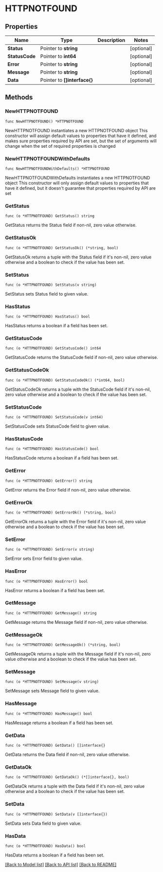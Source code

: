 # HTTPNOTFOUND

## Properties

Name | Type | Description | Notes
------------ | ------------- | ------------- | -------------
**Status** | Pointer to **string** |  | [optional] 
**StatusCode** | Pointer to **int64** |  | [optional] 
**Error** | Pointer to **string** |  | [optional] 
**Message** | Pointer to **string** |  | [optional] 
**Data** | Pointer to **[]interface{}** |  | [optional] 

## Methods

### NewHTTPNOTFOUND

`func NewHTTPNOTFOUND() *HTTPNOTFOUND`

NewHTTPNOTFOUND instantiates a new HTTPNOTFOUND object
This constructor will assign default values to properties that have it defined,
and makes sure properties required by API are set, but the set of arguments
will change when the set of required properties is changed

### NewHTTPNOTFOUNDWithDefaults

`func NewHTTPNOTFOUNDWithDefaults() *HTTPNOTFOUND`

NewHTTPNOTFOUNDWithDefaults instantiates a new HTTPNOTFOUND object
This constructor will only assign default values to properties that have it defined,
but it doesn't guarantee that properties required by API are set

### GetStatus

`func (o *HTTPNOTFOUND) GetStatus() string`

GetStatus returns the Status field if non-nil, zero value otherwise.

### GetStatusOk

`func (o *HTTPNOTFOUND) GetStatusOk() (*string, bool)`

GetStatusOk returns a tuple with the Status field if it's non-nil, zero value otherwise
and a boolean to check if the value has been set.

### SetStatus

`func (o *HTTPNOTFOUND) SetStatus(v string)`

SetStatus sets Status field to given value.

### HasStatus

`func (o *HTTPNOTFOUND) HasStatus() bool`

HasStatus returns a boolean if a field has been set.

### GetStatusCode

`func (o *HTTPNOTFOUND) GetStatusCode() int64`

GetStatusCode returns the StatusCode field if non-nil, zero value otherwise.

### GetStatusCodeOk

`func (o *HTTPNOTFOUND) GetStatusCodeOk() (*int64, bool)`

GetStatusCodeOk returns a tuple with the StatusCode field if it's non-nil, zero value otherwise
and a boolean to check if the value has been set.

### SetStatusCode

`func (o *HTTPNOTFOUND) SetStatusCode(v int64)`

SetStatusCode sets StatusCode field to given value.

### HasStatusCode

`func (o *HTTPNOTFOUND) HasStatusCode() bool`

HasStatusCode returns a boolean if a field has been set.

### GetError

`func (o *HTTPNOTFOUND) GetError() string`

GetError returns the Error field if non-nil, zero value otherwise.

### GetErrorOk

`func (o *HTTPNOTFOUND) GetErrorOk() (*string, bool)`

GetErrorOk returns a tuple with the Error field if it's non-nil, zero value otherwise
and a boolean to check if the value has been set.

### SetError

`func (o *HTTPNOTFOUND) SetError(v string)`

SetError sets Error field to given value.

### HasError

`func (o *HTTPNOTFOUND) HasError() bool`

HasError returns a boolean if a field has been set.

### GetMessage

`func (o *HTTPNOTFOUND) GetMessage() string`

GetMessage returns the Message field if non-nil, zero value otherwise.

### GetMessageOk

`func (o *HTTPNOTFOUND) GetMessageOk() (*string, bool)`

GetMessageOk returns a tuple with the Message field if it's non-nil, zero value otherwise
and a boolean to check if the value has been set.

### SetMessage

`func (o *HTTPNOTFOUND) SetMessage(v string)`

SetMessage sets Message field to given value.

### HasMessage

`func (o *HTTPNOTFOUND) HasMessage() bool`

HasMessage returns a boolean if a field has been set.

### GetData

`func (o *HTTPNOTFOUND) GetData() []interface{}`

GetData returns the Data field if non-nil, zero value otherwise.

### GetDataOk

`func (o *HTTPNOTFOUND) GetDataOk() (*[]interface{}, bool)`

GetDataOk returns a tuple with the Data field if it's non-nil, zero value otherwise
and a boolean to check if the value has been set.

### SetData

`func (o *HTTPNOTFOUND) SetData(v []interface{})`

SetData sets Data field to given value.

### HasData

`func (o *HTTPNOTFOUND) HasData() bool`

HasData returns a boolean if a field has been set.


[[Back to Model list]](../README.md#documentation-for-models) [[Back to API list]](../README.md#documentation-for-api-endpoints) [[Back to README]](../README.md)


